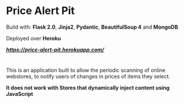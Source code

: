 # Price Alert Pit

Build with:
__Flask 2.0__, __Jinja2__, __Pydantic__,  __BeautifulSoup 4__ and __MongoDB__

Deployed over __Heroku__

___https://price-alert-pit.herokuapp.com/___

#

This is an application built to allow the periodic scanning of online webstores, to notify users of changes in prices of
items they select.

__It does not work with Stores that dynamically inject content using JavaScript__